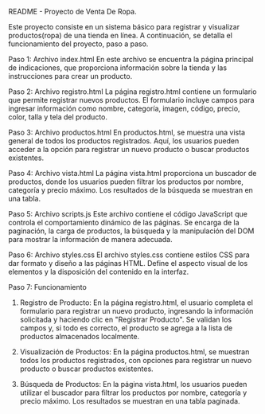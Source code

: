 README - Proyecto de Venta De Ropa.

Este proyecto consiste en un sistema básico para registrar y visualizar productos(ropa) de una tienda en línea. A continuación, se detalla el funcionamiento del proyecto, paso a paso.

Paso 1: Archivo index.html
En este archivo se encuentra la página principal de indicaciones, que proporciona información sobre la tienda y las instrucciones para crear un producto.

Paso 2: Archivo registro.html
La página registro.html contiene un formulario que permite registrar nuevos productos. El formulario incluye campos para ingresar información como nombre, categoría, imagen, código, precio, color, talla y tela del producto.

Paso 3: Archivo productos.html
En productos.html, se muestra una vista general de todos los productos registrados. Aquí, los usuarios pueden acceder a la opción para registrar un nuevo producto o buscar productos existentes.

Paso 4: Archivo vista.html
La página vista.html proporciona un buscador de productos, donde los usuarios pueden filtrar los productos por nombre, categoría y precio máximo. Los resultados de la búsqueda se muestran en una tabla.

Paso 5: Archivo scripts.js
Este archivo contiene el código JavaScript que controla el comportamiento dinámico de las páginas. Se encarga de la paginación, la carga de productos, la búsqueda y la manipulación del DOM para mostrar la información de manera adecuada.

Paso 6: Archivo styles.css
El archivo styles.css contiene estilos CSS para dar formato y diseño a las páginas HTML. Define el aspecto visual de los elementos y la disposición del contenido en la interfaz.

Paso 7: Funcionamiento
1.	Registro de Producto: En la página registro.html, el usuario completa el formulario para registrar un nuevo producto, ingresando la información solicitada y haciendo clic en "Registrar Producto". Se validan los campos y, si todo es correcto, el producto se agrega a la lista de productos almacenados localmente.

2.	Visualización de Productos: En la página productos.html, se muestran todos los productos registrados, con opciones para registrar un nuevo producto o buscar productos existentes.

3.	Búsqueda de Productos: En la página vista.html, los usuarios pueden utilizar el buscador para filtrar los productos por nombre, categoría y precio máximo. Los resultados se muestran en una tabla paginada.
